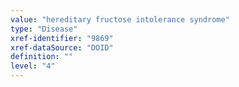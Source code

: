 ```yaml
---
value: "hereditary fructose intolerance syndrome"
type: "Disease"
xref-identifier: "9869"
xref-dataSource: "DOID"
definition: ""
level: "4"
---
```

